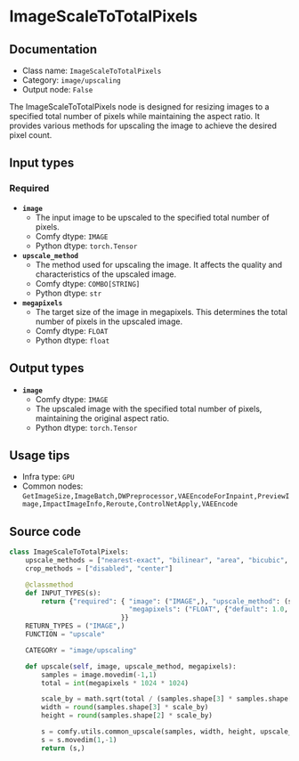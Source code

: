 # ImageScaleToTotalPixels
## Documentation
- Class name: `ImageScaleToTotalPixels`
- Category: `image/upscaling`
- Output node: `False`

The ImageScaleToTotalPixels node is designed for resizing images to a specified total number of pixels while maintaining the aspect ratio. It provides various methods for upscaling the image to achieve the desired pixel count.
## Input types
### Required
- **`image`**
    - The input image to be upscaled to the specified total number of pixels.
    - Comfy dtype: `IMAGE`
    - Python dtype: `torch.Tensor`
- **`upscale_method`**
    - The method used for upscaling the image. It affects the quality and characteristics of the upscaled image.
    - Comfy dtype: `COMBO[STRING]`
    - Python dtype: `str`
- **`megapixels`**
    - The target size of the image in megapixels. This determines the total number of pixels in the upscaled image.
    - Comfy dtype: `FLOAT`
    - Python dtype: `float`
## Output types
- **`image`**
    - Comfy dtype: `IMAGE`
    - The upscaled image with the specified total number of pixels, maintaining the original aspect ratio.
    - Python dtype: `torch.Tensor`
## Usage tips
- Infra type: `GPU`
- Common nodes: `GetImageSize,ImageBatch,DWPreprocessor,VAEEncodeForInpaint,PreviewImage,ImpactImageInfo,Reroute,ControlNetApply,VAEEncode`


## Source code
```python
class ImageScaleToTotalPixels:
    upscale_methods = ["nearest-exact", "bilinear", "area", "bicubic", "lanczos"]
    crop_methods = ["disabled", "center"]

    @classmethod
    def INPUT_TYPES(s):
        return {"required": { "image": ("IMAGE",), "upscale_method": (s.upscale_methods,),
                              "megapixels": ("FLOAT", {"default": 1.0, "min": 0.01, "max": 16.0, "step": 0.01}),
                            }}
    RETURN_TYPES = ("IMAGE",)
    FUNCTION = "upscale"

    CATEGORY = "image/upscaling"

    def upscale(self, image, upscale_method, megapixels):
        samples = image.movedim(-1,1)
        total = int(megapixels * 1024 * 1024)

        scale_by = math.sqrt(total / (samples.shape[3] * samples.shape[2]))
        width = round(samples.shape[3] * scale_by)
        height = round(samples.shape[2] * scale_by)

        s = comfy.utils.common_upscale(samples, width, height, upscale_method, "disabled")
        s = s.movedim(1,-1)
        return (s,)

```
